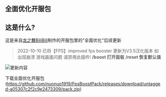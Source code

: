 ## 全面优化开服包

## 这是什么?
这是来自[龙之舞BiliBili](https://space.bilibili.com/17939478)制作的开服包里的"全面优化"后续更新

>2022-10-10
已将【FPS】improved fps booster 更新为V3.5汉化版本
如出现崩溃 游戏画面问题 请禁用此插件!
**/boost 打开面板**
**/reset 恢复默认值**

![更新内容](https://github.com/Niko1331/FpsBooster-pack/blob/main/test.png?raw=true)

下载全面优化开服包(https://github.com/nuonuo1919/FpsBoostPack/releases/download/untagged-a05307c2f2c9e2473309/pack.zip)
